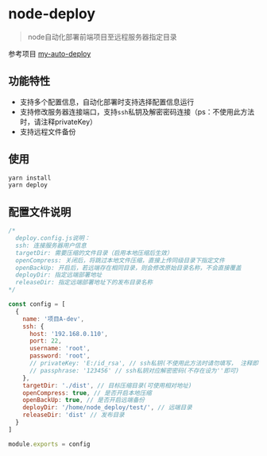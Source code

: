 # node-deploy

> node自动化部署前端项目至远程服务器指定目录

参考项目 [my-auto-deploy](https://github.com/aotianwinter/my-auto-deploy)

## 功能特性

- 支持多个配置信息，自动化部署时支持选择配置信息运行
- 支持修改服务器连接端口，支持`ssh`私钥及解密密码连接（ps：不使用此方法时，请注释privateKey）
- 支持远程文件备份

## 使用

```javascript
yarn install 
yarn deploy
```

## 配置文件说明

```javascript
/*
  deploy.config.js说明：
  ssh: 连接服务器用户信息
  targetDir: 需要压缩的文件目录（启用本地压缩后生效）
  openCompress: 关闭后，将跳过本地文件压缩，直接上传同级目录下指定文件
  openBackUp: 开启后，若远端存在相同目录，则会修改原始目录名称，不会直接覆盖
  deployDir: 指定远端部署地址
  releaseDir: 指定远端部署地址下的发布目录名称
*/

const config = [
  {
    name: '项目A-dev',
    ssh: {
      host: '192.168.0.110',
      port: 22,
      username: 'root',
      password: 'root',
      // privateKey: 'E:/id_rsa', // ssh私钥(不使用此方法时请勿填写， 注释即可)
      // passphrase: '123456' // ssh私钥对应解密密码(不存在设为''即可)
    },
    targetDir: './dist', // 目标压缩目录(可使用相对地址)
    openCompress: true, // 是否开启本地压缩
    openBackUp: true, // 是否开启远端备份
    deployDir: '/home/node_deploy/test/', // 远端目录
    releaseDir: 'dist' // 发布目录
  }
]

module.exports = config
```

